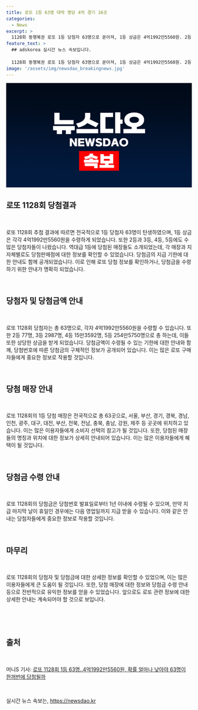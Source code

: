 ```yaml
---
title: 로또 1등 63명 대박 명당 4억 경기 16곳
categories:
  - News
excerpt: >
  1128회 동행복권 로또 1등 당첨자 63명으로 쏟아져, 1등 상금은 4억1992만5560원. 2등 77명, 3등 2987명, 4등 15만3592명, 5등 254만5750명. 서울, 부산, 인천, 광주, 경기, 강원, 충북, 충남, 전북, 전남, 경북, 경남 등 전국에 당첨 판매점이 몰려있고 당첨금은 1년 이내 수령 가능.
feature_text: >
  ## adskorea 실시간 뉴스 속보입니다.

  1128회 동행복권 로또 1등 당첨자 63명으로 쏟아져, 1등 상금은 4억1992만5560원. 2등 77명, 3등 2987명, 4등 15만3592명, 5등 254만5750명. 서울, 부산, 인천, 광주, 경기, 강원, 충북, 충남, 전북, 전남, 경북, 경남 등 전국에 당첨 판매점이 몰려있고 당첨금은 1년 이내 수령 가능.
image: '/assets/img/newsdao_breakingnews.jpg'
---
```


<p><img src="/assets/img/newsdao_breakingnews.jpg" alt="adskorea 속보" /></p>

<h2 data-ke-size="size26">로또 1128회 당첨결과</h2>

<p data-ke-size="size16">&nbsp;</p>

<p>로또 1128회 추첨 결과에 따르면 전국적으로 1등 당첨자 63명이 탄생하였으며, 1등 상금은 각각 4억1992만5560원을 수령하게 되었습니다. 또한 2등과 3등, 4등, 5등에도 수많은 당첨자들이 나왔습니다. 역대급 1등에 당첨된 매장들도 소개되었는데, 각 매장과 지자체별로도 당첨판매점에 대한 정보를 확인할 수 있었습니다. 당첨금의 지급 기한에 대한 안내도 함께 공개되었습니다. 이로 인해 로또 당첨 정보를 확인하거나, 당첨금을 수령하기 위한 안내가 명확히 되었습니다.</p>

<p data-ke-size="size16">&nbsp;</p>

<h2 data-ke-size="size24">당첨자 및 당첨금액 안내</h2>

<p data-ke-size="size16">&nbsp;</p>

<p>로또 1128회 당첨자는 총 63명으로, 각자 4억1992만5560원을 수령할 수 있습니다. 또한 2등 77명, 3등 2987명, 4등 15만3592명, 5등 254만5750명으로 총 하는데, 이들 또한 상당한 상금을 받게 되었습니다. 당첨금액이 수령될 수 있는 기한에 대한 안내와 함께, 당첨번호에 따른 당첨금의 구체적인 정보가 공개되어 있습니다. 이는 많은 로또 구매자들에게 중요한 정보로 작용할 것입니다.</p>

<p data-ke-size="size16">&nbsp;</p>

<h2 data-ke-size="size24">당첨 매장 안내</h2>

<p data-ke-size="size16">&nbsp;</p>

<p>로또 1128회의 1등 당첨 매장은 전국적으로 총 63곳으로, 서울, 부산, 경기, 경북, 경남, 인천, 광주, 대구, 대전, 부산, 전북, 전남, 충북, 충남, 강원, 제주 등 곳곳에 위치하고 있습니다. 이는 많은 이용자들에게 소비지 선택의 참고가 될 것입니다. 또한, 당첨된 매장들의 명칭과 위치에 대한 정보가 상세히 안내되어 있습니다. 이는 많은 이용자들에게 혜택이 될 것입니다.</p>

<p data-ke-size="size16">&nbsp;</p>

<h2 data-ke-size="size24">당첨금 수령 안내</h2>

<p data-ke-size="size16">&nbsp;</p>

<p>로또 1128회의 당첨금은 당첨번호 발표일로부터 1년 이내에 수령될 수 있으며, 만약 지급 마지막 날이 휴일인 경우에는 다음 영업일까지 지급 받을 수 있습니다. 이와 같은 안내는 당첨자들에게 중요한 정보로 작용할 것입니다.</p>

<p data-ke-size="size16">&nbsp;</p>

<h2 data-ke-size="size24">마무리</h2>

<p data-ke-size="size16">&nbsp;</p>

<p>로또 1128회의 당첨자 및 당첨금에 대한 상세한 정보를 확인할 수 있었으며, 이는 많은 이용자들에게 큰 도움이 될 것입니다. 또한, 당첨 매장에 대한 정보와 당첨금 수령 안내 등으로 전반적으로 유익한 정보를 얻을 수 있었습니다. 앞으로도 로또 관련 정보에 대한 상세한 안내는 계속되어야 할 것으로 보입니다.</p>

<p data-ke-size="size16">&nbsp;</p>

<p data-ke-size="size16">&nbsp;</p>

<h2 data-ke-size="size26">출처</h2>

<p data-ke-size="size16">&nbsp;</p>

<p>머니S 기사: <a href="https://news.mt.co.kr/mtview.php?no=2021091411135127188">로또 1128회 1등 63명..4억1992만5560원, 확률 얼마나 낮아야 63명이 한꺼번에 당첨될까</a></p>

<p data-ke-size="size16">&nbsp;</p>
실시간 뉴스 속보는, <a href="https://newsdao.kr" rel="dofollow">https://newsdao.kr</a>



